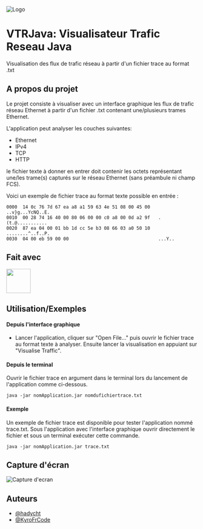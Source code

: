
![Logo](https://i.postimg.cc/qq8RDWxG/th5xamgrr6se0x5ro4g6-1.png)


# VTRJava: Visualisateur Trafic Reseau Java

Visualisation des flux de trafic réseau à partir d'un fichier trace au format .txt

## A propos du projet

Le projet consiste à visualiser avec un interface graphique les flux de trafic réseau Ethernet à partir d'un fichier .txt contenant une/plusieurs trames Ethernet.

L'application peut analyser les couches suivantes:

- Ethernet
- IPv4
- TCP
- HTTP

le fichier texte à donner en entrer doit contenir les octets représentant une/les trame(s) capturés sur le réseau Ethernet (sans préambule ni champ FCS).

Voici un exemple de fichier trace au format texte possible en entrée :

```texte
0000  14 0c 76 7d 67 ea a8 a1 59 63 4e 51 08 00 45 00   ..v}g...YcNQ..E.
0010  00 28 74 16 40 00 80 06 00 00 c0 a8 00 0d a2 9f   .(t.@...........
0020  87 ea 04 00 01 bb 1d cc 5e b3 08 66 03 a0 50 10   ........^..f..P.
0030  04 00 eb 59 00 00                                 ...Y..
```

## Fait avec

<img src="https://logos-download.com/wp-content/uploads/2016/10/Java_logo.png" data-canonical-src="https://logos-download.com/wp-content/uploads/2016/10/Java_logo.png" width="64" />

## Utilisation/Exemples

#### Depuis l'interface graphique

* Lancer l'application, cliquer sur "Open File..." puis ouvrir le fichier trace au format texte à analyser. Ensuite lancer la visualisation en appuiant sur "Visualise Traffic".

#### Depuis le terminal

Ouvrir le fichier trace en argument dans le terminal lors du lancement de l'application comme ci-dessous.

```shell
java -jar nomApplication.jar nomdufichiertrace.txt
```
#### Exemple

Un exemple de fichier trace est disponible pour tester l'application nommé trace.txt. Sous l'application avec l'interface graphique ouvrir directement le fichier et sous un terminal exécuter cette commande.

```shell
java -jar nomApplication.jar trace.txt
```

## Capture d'écran

![Capture d'ecran](https://i.postimg.cc/WpHjdCyy/Capture-d-cran-2022-12-07-193221.png)

## Auteurs

- [@hadycht](https://github.com/hadycht)
- [@KyroFrCode](https://github.com/KyroFrCode)
